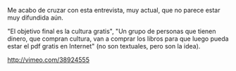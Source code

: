 <html><body><p>Me acabo de cruzar con esta entrevista, muy actual, que no parece estar muy difundida aún.



"El objetivo final es la cultura gratis", "Un grupo de personas que tienen dinero, que compran cultura, van a comprar los libros para que luego pueda estar el pdf gratis en Internet" (no son textuales, pero son la idea).



<a href="http://vimeo.com/38924555" target="_blank">http://vimeo.com/38924555</a></p></body></html>